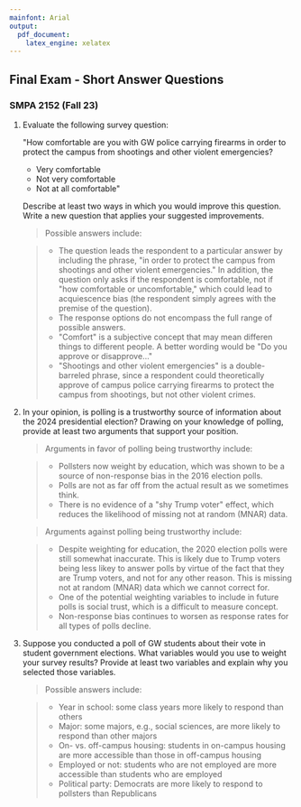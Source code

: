 ```yaml
---
mainfont: Arial
output:
  pdf_document: 
    latex_engine: xelatex
---
```


## Final Exam - Short Answer Questions
### SMPA 2152 (Fall 23)

1. Evaluate the following survey question:

    "How comfortable are you with GW police carrying firearms in order to protect the campus from shootings and other violent emergencies?
    
    * Very comfortable
    * Not very comfortable
    * Not at all comfortable"
    
    Describe at least two ways in which you would improve this question. Write a new question that applies your suggested improvements.

    > Possible answers include:
    
    > * The question leads the respondent to a particular answer by including the phrase, "in order to protect the campus from shootings and other violent emergencies." In addition, the question only asks if the respondent is comfortable, not if "how comfortable or uncomfortable," which could lead to acquiescence bias (the respondent simply agrees with the premise of the question).
    > * The response options do not encompass the full range of possible answers.
    > * "Comfort" is a subjective concept that may mean differen things to different people. A better wording would be "Do you approve or disapprove..."
    > * "Shootings and other violent emergencies" is a double-barreled phrase, since a respondent could theoretically approve of campus police carrying firearms to protect the campus from shootings, but not other violent crimes.

2. In your opinion, is polling is a trustworthy source of information about the 2024 presidential election? Drawing on your knowledge of polling, provide at least two arguments that support your position.

    > Arguments in favor of polling being trustworthy include:
    
    > * Pollsters now weight by education, which was shown to be a source of non-response bias in the 2016 election polls.
    > * Polls are not as far off from the actual result as we sometimes think.
    > * There is no evidence of a "shy Trump voter" effect, which reduces the likelihood of missing not at random (MNAR) data.
    
    > Arguments against polling being trustworthy include:
    
    > * Despite weighting for education, the 2020 election polls were still somewhat inaccurate. This is likely due to Trump voters being less likey to answer polls by virtue of the fact that they are Trump voters, and not for any other reason. This is missing not at random (MNAR) data which we cannot correct for.
    > * One of the potential weighting variables to include in future polls is social trust, which is a difficult to measure concept.
    > * Non-response bias continues to worsen as response rates for all types of polls decline.

3. Suppose you conducted a poll of GW students about their vote in student government elections. What variables would you use to weight your survey results? Provide at least two variables and explain why you selected those variables.

    > Possible answers include:
    
    > * Year in school: some class years more likely to respond than others
    > * Major: some majors, e.g., social sciences, are more likely to respond than other majors
    > * On- vs. off-campus housing: students in on-campus housing are more accessible than those in off-campus housing
    > * Employed or not: students who are not employed are more accessible than students who are employed
    > * Political party: Democrats are more likely to respond to pollsters than Republicans